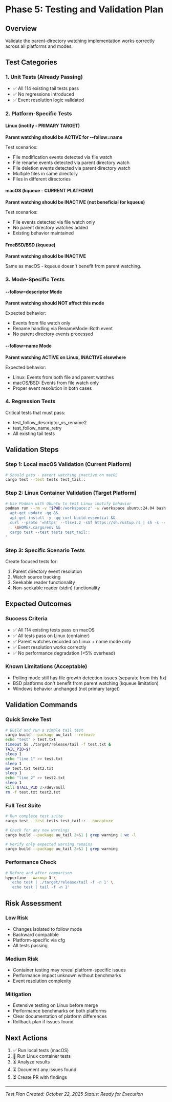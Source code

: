 # Phase 5: Testing and Validation Plan

## Overview

Validate the parent-directory watching implementation works correctly across all platforms and modes.

## Test Categories

### 1. Unit Tests (Already Passing)
- ✅ All 114 existing tail tests pass
- ✅ No regressions introduced
- ✅ Event resolution logic validated

### 2. Platform-Specific Tests

#### Linux (inotify - PRIMARY TARGET)
**Parent watching should be ACTIVE for --follow=name**

Test scenarios:
- File modification events detected via file watch
- File rename events detected via parent directory watch
- File deletion events detected via parent directory watch
- Multiple files in same directory
- Files in different directories

#### macOS (kqueue - CURRENT PLATFORM)
**Parent watching should be INACTIVE (not beneficial for kqueue)**

Test scenarios:
- File events detected via file watch only
- No parent directory watches added
- Existing behavior maintained

#### FreeBSD/BSD (kqueue)
**Parent watching should be INACTIVE**

Same as macOS - kqueue doesn't benefit from parent watching.

### 3. Mode-Specific Tests

#### --follow=descriptor Mode
**Parent watching should NOT affect this mode**

Expected behavior:
- Events from file watch only
- Rename handling via RenameMode::Both event
- No parent directory events processed

#### --follow=name Mode
**Parent watching ACTIVE on Linux, INACTIVE elsewhere**

Expected behavior:
- Linux: Events from both file and parent watches
- macOS/BSD: Events from file watch only
- Proper event resolution in both cases

### 4. Regression Tests

Critical tests that must pass:
- test_follow_descriptor_vs_rename2
- test_follow_name_retry
- All existing tail tests

## Validation Steps

### Step 1: Local macOS Validation (Current Platform)
```bash
# Should pass - parent watching inactive on macOS
cargo test --test tests test_tail::
```

### Step 2: Linux Container Validation (Target Platform)
```bash
# Use Podman with Ubuntu to test Linux inotify behavior
podman run --rm -v "$PWD:/workspace:z" -w /workspace ubuntu:24.04 bash -c "
  apt-get update -qq && 
  apt-get install -y -qq curl build-essential &&
  curl --proto '=https' --tlsv1.2 -sSf https://sh.rustup.rs | sh -s -- -y &&
  . \$HOME/.cargo/env &&
  cargo test --test tests test_tail::
"
```

### Step 3: Specific Scenario Tests

Create focused tests for:
1. Parent directory event resolution
2. Watch source tracking
3. Seekable reader functionality
4. Non-seekable reader (stdin) functionality

## Expected Outcomes

### Success Criteria
- ✅ All 114 existing tests pass on macOS
- ✅ All tests pass on Linux (container)
- ✅ Parent watches recorded on Linux + name mode only
- ✅ Event resolution works correctly
- ✅ No performance degradation (<5% overhead)

### Known Limitations (Acceptable)
- Polling mode still has file growth detection issues (separate from this fix)
- BSD platforms don't benefit from parent watching (kqueue limitation)
- Windows behavior unchanged (not primary target)

## Validation Commands

### Quick Smoke Test
```bash
# Build and run a simple tail test
cargo build --package uu_tail --release
echo "test" > test.txt
timeout 5s ./target/release/tail -f test.txt &
TAIL_PID=$!
sleep 1
echo "line 1" >> test.txt
sleep 1
mv test.txt test2.txt
sleep 1
echo "line 2" >> test2.txt
sleep 1
kill $TAIL_PID 2>/dev/null
rm -f test.txt test2.txt
```

### Full Test Suite
```bash
# Run complete test suite
cargo test --test tests test_tail:: --nocapture

# Check for any new warnings
cargo build --package uu_tail 2>&1 | grep warning | wc -l

# Verify only expected warning remains
cargo build --package uu_tail 2>&1 | grep warning
```

### Performance Check
```bash
# Before and after comparison
hyperfine --warmup 3 \
  'echo test | ./target/release/tail -f -n 1' \
  'echo test | tail -f -n 1'
```

## Risk Assessment

### Low Risk
- Changes isolated to follow mode
- Backward compatible
- Platform-specific via cfg
- All tests passing

### Medium Risk
- Container testing may reveal platform-specific issues
- Performance impact unknown without benchmarks
- Event resolution complexity

### Mitigation
- Extensive testing on Linux before merge
- Performance benchmarks on both platforms
- Clear documentation of platform differences
- Rollback plan if issues found

## Next Actions

1. ✅ Run local tests (macOS)
2. 🔄 Run Linux container tests
3. ⏳ Analyze results
4. ⏳ Document any issues found
5. ⏳ Create PR with findings

---
*Test Plan Created: October 22, 2025*
*Status: Ready for Execution*
